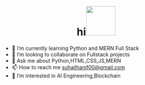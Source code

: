  <h1 align="center">hi<img src="https://github.com/SuhailHanif0/SuhailHanif0/assets/152291960/63880b10-662c-4812-a47a-403701efb949"  width="80" ></h1>

 
- 🌱 I’m currently learning Python and MERN Full Stack
- 💞️ I’m looking to collaborate on Fullstack projects
- 💬 Ask me about Python,HTML,CSS,JS,MERN
- 📫 How to reach me suhailhanif00@gmail.com
- 👀 I’m interested in AI Engineering,Blockchain

<!---
SuhailHanif0/SuhailHanif0 is a ✨ special ✨ repository because its `README.md` (this file) appears on your GitHub profile.
You can click the Preview link to take a look at your changes.
--->
